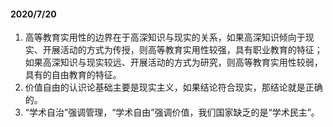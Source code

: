 #### 2020/7/20
1. 高等教育实用性的边界在于高深知识与现实的关系，如果高深知识倾向于现实、开展活动的方式为传授，则高等教育实用性较强，具有职业教育的特征；如果高深知识与现实较远、开展活动的方式为研究，则高等教育实用性较弱，具有的自由教育的特征。
2. 价值自由的认识论基础主要是现实主义，如果结论符合现实，那结论就是正确的。
3. “学术自治”强调管理，“学术自由”强调价值，我们国家缺乏的是“学术民主”。